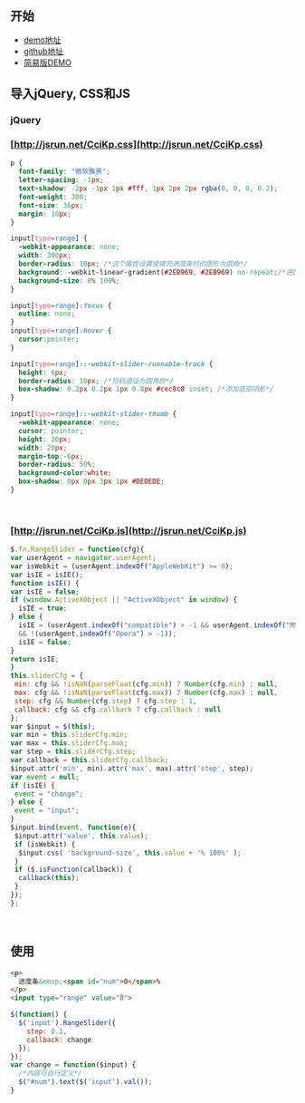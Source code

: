 ## 开始

- [demo地址](https://htmlpreview.github.io/?https://github.com/zc95/RangeSlider/blob/master/index.html)
- [github地址](https://github.com/zc95/RangeSlider)
- [简易版DEMO](http://jsrun.net/IciKp/show)






## 导入jQuery, CSS和JS

### jQuery

### [http://jsrun.net/CciKp.css](http://jsrun.net/CciKp.css)

  ```css
  p {
    font-family: "微软雅黑";
    letter-spacing: -1px;
    text-shadow: -2px -1px 1px #fff, 1px 2px 2px rgba(0, 0, 0, 0.2);
    font-weight: 300;
    font-size: 36px;
    margin: 10px;
  }

  input[type=range] {
  	-webkit-appearance: none;
  	width: 300px;
  	border-radius: 10px; /*这个属性设置使填充进度条时的图形为圆角*/
  	background: -webkit-linear-gradient(#2EB969, #2EB969) no-repeat;/*进度条的颜色*/
  	background-size: 0% 100%;
  }

  input[type=range]:focus {
  	outline: none;
  }
  input[type=range]:hover {
  	cursor:pointer;
  }

  input[type=range]::-webkit-slider-runnable-track {
  	height: 6px;
  	border-radius: 10px; /*将轨道设为圆角的*/
    box-shadow: 0.2px 0.2px 1px 0.8px #cec8c8 inset; /*添加底部阴影*/
  }

  input[type=range]::-webkit-slider-thumb {
  	-webkit-appearance: none;
    cursor: pointer;
    height: 20px;
    width: 20px;
    margin-top:-6px;
    border-radius: 50%;
    background-color:white;
    box-shadow: 0px 0px 3px 1px #DEDEDE;
  }

  ```

  ​

### [http://jsrun.net/CciKp.js](http://jsrun.net/CciKp.js)

  ``` javascript
$.fn.RangeSlider = function(cfg){
 var userAgent = navigator.userAgent;
 var isWebkit = (userAgent.indexOf("AppleWebKit") >= 0);
 var isIE = isIE();
 function isIE() {
  var isIE = false;
  if (window.ActiveXObject || "ActiveXObject" in window) {
    isIE = true;
  } else {
    isIE = (userAgent.indexOf("compatible") > -1 && userAgent.indexOf("MSIE") > -1
    && !(userAgent.indexOf("Opera") > -1));
    isIE = false;
  }
  return isIE;
  }
  this.sliderCfg = {
   min: cfg && !isNaN(parseFloat(cfg.min)) ? Number(cfg.min) : null, 
   max: cfg && !isNaN(parseFloat(cfg.max)) ? Number(cfg.max) : null,
   step: cfg && Number(cfg.step) ? cfg.step : 1,
   callback: cfg && cfg.callback ? cfg.callback : null
  };
  var $input = $(this);
  var min = this.sliderCfg.min;
  var max = this.sliderCfg.max;
  var step = this.sliderCfg.step;
  var callback = this.sliderCfg.callback;
  $input.attr('min', min).attr('max', max).attr('step', step);
  var event = null;
  if (isIE) {
   event = "change";
  } else {
   event = "input";
  }	
  $input.bind(event, function(e){
   $input.attr('value', this.value);		
   if (isWebkit) {
    $input.css( 'background-size', this.value + '% 100%' ); 
   }	
   if ($.isFunction(callback)) {
    callback(this);
   }
 });
};

  ```

  ​







## 使用

```html
<p>
  进度条&emsp;<span id="num">0</span>%
</p>
<input type="range" value="0">
```

```javascript
$(function() {
  $('input').RangeSlider({
    step: 0.1,
    callback: change
  });
});
var change = function($input) {
  /*内容可自行定义*/
  $("#num").text($('input').val());
}
```




